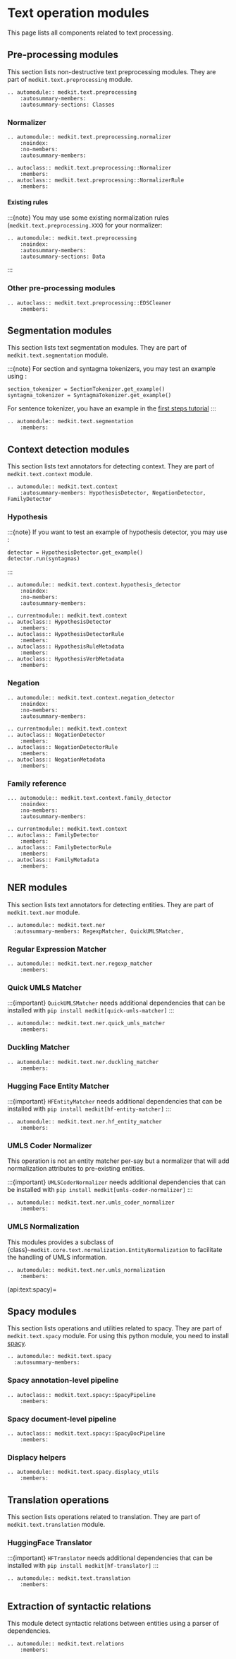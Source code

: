 # Text operation modules

This page lists all components related to text processing.


## Pre-processing modules

This section lists non-destructive text preprocessing modules. They are part
of `medkit.text.preprocessing` module.

```{eval-rst}
.. automodule:: medkit.text.preprocessing
    :autosummary-members:
    :autosummary-sections: Classes
```

### Normalizer

```{eval-rst}
.. automodule:: medkit.text.preprocessing.normalizer
    :noindex:
    :no-members:
    :autosummary-members:

.. autoclass:: medkit.text.preprocessing::Normalizer
    :members:
.. autoclass:: medkit.text.preprocessing::NormalizerRule
    :members:
```

#### Existing rules

:::{note}
You may use some existing normalization rules (`medkit.text.preprocessing.XXX`)
for your normalizer:

```{eval-rst}
.. automodule:: medkit.text.preprocessing
    :noindex:
    :autosummary-members:
    :autosummary-sections: Data
```
:::

### Other pre-processing modules

```{eval-rst}
.. autoclass:: medkit.text.preprocessing::EDSCleaner
    :members:
```

## Segmentation modules

This section lists text segmentation modules. They are part of
`medkit.text.segmentation` module.

:::{note}
For section and syntagma tokenizers, you may test an example using :
```
section_tokenizer = SectionTokenizer.get_example()
syntagma_tokenizer = SyntagmaTokenizer.get_example()
```

For sentence tokenizer, you have an example in the [first steps tutorial](../user_guide/first_steps)
:::

```{eval-rst}
.. automodule:: medkit.text.segmentation
    :members:
```

## Context detection modules

This section lists text annotators for detecting context. They are part of
`medkit.text.context` module.

```{eval-rst}
.. automodule:: medkit.text.context
    :autosummary-members: HypothesisDetector, NegationDetector, FamilyDetector
```

### Hypothesis

:::{note}
If you want to test an example of hypothesis detector, you may use :
```
detector = HypothesisDetector.get_example()
detector.run(syntagmas)
```
:::

```{eval-rst}
.. automodule:: medkit.text.context.hypothesis_detector
    :noindex:
    :no-members:
    :autosummary-members:

.. currentmodule:: medkit.text.context
.. autoclass:: HypothesisDetector
    :members:
.. autoclass:: HypothesisDetectorRule
    :members:
.. autoclass:: HypothesisRuleMetadata
    :members:
.. autoclass:: HypothesisVerbMetadata
    :members:

```

### Negation

```{eval-rst}
.. automodule:: medkit.text.context.negation_detector
    :noindex:
    :no-members:
    :autosummary-members:

.. currentmodule:: medkit.text.context
.. autoclass:: NegationDetector
    :members:
.. autoclass:: NegationDetectorRule
    :members:
.. autoclass:: NegationMetadata
    :members:
```

### Family reference

```{eval-rst}
... automodule:: medkit.text.context.family_detector
    :noindex:
    :no-members:
    :autosummary-members:

.. currentmodule:: medkit.text.context
.. autoclass:: FamilyDetector
    :members:
.. autoclass:: FamilyDetectorRule
    :members:
.. autoclass:: FamilyMetadata
    :members:
```

## NER modules

This section lists text annotators for detecting entities. They are part of
`medkit.text.ner` module.

```{eval-rst}
.. automodule:: medkit.text.ner
  :autosummary-members: RegexpMatcher, QuickUMLSMatcher, 
```

### Regular Expression Matcher

```{eval-rst}
.. automodule:: medkit.text.ner.regexp_matcher
    :members:
```

### Quick UMLS Matcher

:::{important}
`QuickUMLSMatcher` needs additional dependencies that can be installed with `pip
install medkit[quick-umls-matcher]`
:::

```{eval-rst}
.. automodule:: medkit.text.ner.quick_umls_matcher
    :members:
```

### Duckling Matcher

```{eval-rst}
.. automodule:: medkit.text.ner.duckling_matcher
    :members:
```

### Hugging Face Entity Matcher

:::{important}
`HFEntityMatcher` needs additional dependencies that can be installed with `pip install medkit[hf-entity-matcher]`
:::

```{eval-rst}
.. automodule:: medkit.text.ner.hf_entity_matcher
    :members:
```

### UMLS Coder Normalizer

This operation is not an entity matcher per-say but a normalizer that will add normalization
attributes to pre-existing entities.

:::{important}
`UMLSCoderNormalizer` needs additional dependencies that can be installed with `pip install medkit[umls-coder-normalizer]`
:::

```{eval-rst}
.. automodule:: medkit.text.ner.umls_coder_normalizer
    :members:
```

### UMLS Normalization

This modules provides a subclass of
{class}`~medkit.core.text.normalization.EntityNormalization` to facilitate
the handling of UMLS information.

```{eval-rst}
.. automodule:: medkit.text.ner.umls_normalization
    :members:
```

(api:text:spacy)=
## Spacy modules

This section lists operations and utilities related to spacy. They are part of
`medkit.text.spacy` module.
For using this python module, you need to install [spacy](https://spacy.io/).

```{eval-rst}
.. automodule:: medkit.text.spacy
  :autosummary-members:
```

### Spacy annotation-level pipeline

```{eval-rst}
.. autoclass:: medkit.text.spacy::SpacyPipeline
    :members:
```

### Spacy document-level pipeline

```{eval-rst}
.. autoclass:: medkit.text.spacy::SpacyDocPipeline
    :members:
```

### Displacy helpers

```{eval-rst}
.. automodule:: medkit.text.spacy.displacy_utils
    :members:
```

## Translation operations

This section lists operations related to translation. They are part of
`medkit.text.translation` module.

### HuggingFace Translator

:::{important}
`HFTranslator` needs additional dependencies that can be installed with `pip install medkit[hf-translator]`
:::

```{eval-rst}
.. automodule:: medkit.text.translation
    :members:
```

## Extraction of syntactic relations
This module detect syntactic relations between entities using a parser of dependencies.

```{eval-rst}
.. automodule:: medkit.text.relations
    :members:
```
